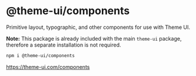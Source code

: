 
# @theme-ui/components

Primitive layout, typographic, and other components for use with Theme UI.

**Note:** This package is already included with the main `theme-ui` package, therefore a separate installation is not required.

```sh
npm i @theme-ui/components
```

https://theme-ui.com/components
